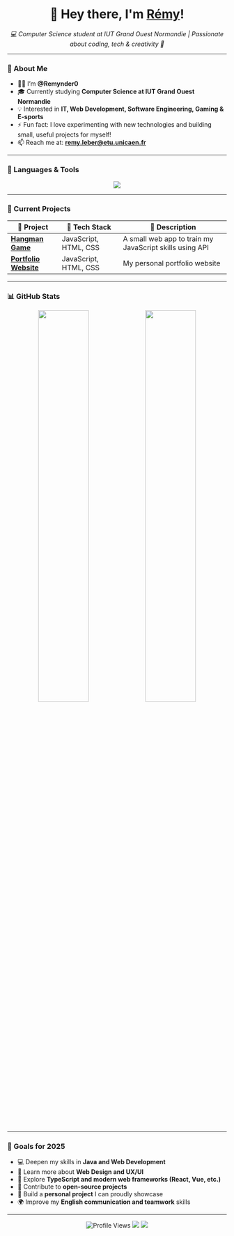 <!-- 💻 README by Remynder0 -->

<h1 align="center">👋 Hey there, I'm <a href="https://github.com/Remynder0">Rémy</a>!</h1>

<p align="center">
  <em>💻 Computer Science student at IUT Grand Ouest Normandie | Passionate about coding, tech & creativity 🚀</em>
</p>

---

### 🌟 About Me

- 👨‍💻 I’m **@Remynder0**
- 🎓 Currently studying **Computer Science at IUT Grand Ouest Normandie**
- 💡 Interested in **IT, Web Development, Software Engineering, Gaming & E-sports**
- ⚡ Fun fact: I love experimenting with new technologies and building small, useful projects for myself!
- 📫 Reach me at: **remy.leber@etu.unicaen.fr**

---

### 🧠 Languages & Tools

<p align="center">
  <img src="https://skillicons.dev/icons?i=python,c,java,html,css,js,ts,mysql" />
</p>

---

### 🚀 Current Projects

| 🔹 Project | 🧰 Tech Stack | 📜 Description |
|-------------|----------------|----------------|
| [**Hangman Game**](https://github.com/Remynder0/hangman_game) | JavaScript, HTML, CSS | A small web app to train my JavaScript skills using API |
| [**Portfolio Website**](https://github.com/Remynder0/Remynder0.github.io) | JavaScript, HTML, CSS | My personal portfolio website |

---

### 📊 GitHub Stats

<p align="center">
  <img width="48%" src="https://github-readme-stats.vercel.app/api?username=Remynder0&show_icons=true&theme=tokyonight" />
  <img width="48%" src="https://github-readme-stats.vercel.app/api/top-langs/?username=Remynder0&layout=compact&theme=tokyonight" />
</p>

---

### 🎯 Goals for 2025

- 💻 Deepen my skills in **Java and Web Development**
- 🔐 Learn more about **Web Design and UX/UI**
- 🤖 Explore **TypeScript and modern web frameworks (React, Vue, etc.)**
- 🧩 Contribute to **open-source projects**
- 🚀 Build a **personal project** I can proudly showcase
- 🌍 Improve my **English communication and teamwork** skills

---

<p align="center">
  <img src="https://komarev.com/ghpvc/?username=Remynder0&style=for-the-badge&color=blueviolet" alt="Profile Views"/>
  <img src="https://img.shields.io/badge/Focus-Web%20Development-blue?style=for-the-badge"/>
  <img src="https://img.shields.io/badge/Made%20with-Markdown-green?style=for-the-badge"/>
</p>
